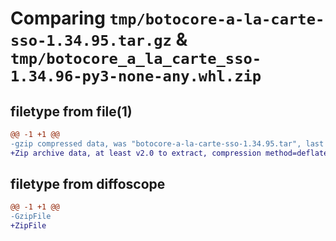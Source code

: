 # Comparing `tmp/botocore-a-la-carte-sso-1.34.95.tar.gz` & `tmp/botocore_a_la_carte_sso-1.34.96-py3-none-any.whl.zip`

## filetype from file(1)

```diff
@@ -1 +1 @@
-gzip compressed data, was "botocore-a-la-carte-sso-1.34.95.tar", last modified: Wed May  1 01:06:38 2024, max compression
+Zip archive data, at least v2.0 to extract, compression method=deflate
```

## filetype from diffoscope

```diff
@@ -1 +1 @@
-GzipFile
+ZipFile
```

